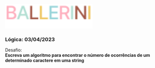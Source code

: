 [<img height="80px" src="../../../../.github/assets/logo.svg" />](https://discord.gg/ballerini)

### Lógica: 03/04/2023

Desafio: \
**Escreva um algoritmo para encontrar o número de ocorrências de um determinado caractere em uma string**
